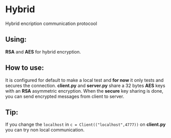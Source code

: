 # Hybrid

Hybrid encription communication protocool

## Using:
**RSA** and **AES** for hybrid encryption.

## How to use:
It is configured for default to make a local test and **for now** it only tests and secures the connection.
**client.py** and **server.py** share a 32 bytes **AES** keys with an **RSA** asymmetric encryption.
When the **secure** key sharing is done, you can send encrypted messages from client to server.


## Tip:
If you change the ```localhost``` in ```c = Client(("localhost",4777))``` on **client.py** you can try non local communication.
